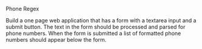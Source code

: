 Phone Regex

Build a one page web application that has a form with a textarea input and a submit button. The text in the form should be processed and parsed for phone numbers. When the form is submitted a list of formatted phone numbers should appear below the form.